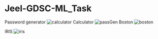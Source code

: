 # Jeel-GDSC-ML_Task
Password generator
![calculator](https://github.com/doshijeel99/Jeel-GDSC-ML_Task/assets/95666652/3d6b0900-06f8-492e-abcc-b2f3d6f9a7ee)
Calculator
![passGen](https://github.com/doshijeel99/Jeel-GDSC-ML_Task/assets/95666652/a631fc09-c303-4707-a9dc-b85edba3aecb)
Boston
![boston](https://github.com/doshijeel99/Jeel-GDSC-ML_Task/assets/95666652/d3822453-ea3b-4740-99cc-bdaf027d31cf)

IRIS
![iris](https://github.com/doshijeel99/Jeel-GDSC-ML_Task/assets/95666652/57337d00-bbdb-4e45-b579-c8b5f1381636)
